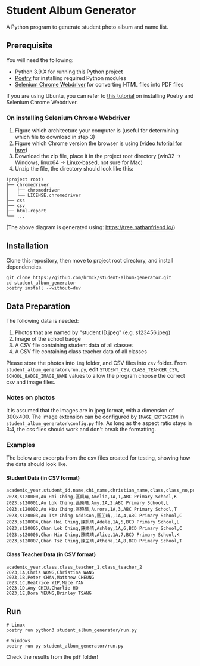 # Student Album Generator
A Python program to generate student photo album and name list.

## Prerequisite

You will need the following:
- Python 3.9.X for running this Python project
- [Poetry](https://python-poetry.org/docs/) for installing required Python modules
- [Selenium Chrome Webdriver](https://chromedriver.chromium.org/downloads) for converting HTML files into PDF files

If you are using Ubuntu, you can refer to [this tutorial](https://cloudbytes.dev/snippets/run-selenium-and-chrome-on-wsl2) on installing Poetry and Selenium Chrome Webdriver.

### On installing Selenium Chrome Webdriver

1. Figure which architecture your computer is (useful for determining which file to download in step 3)
2. Figure which Chrome version the browser is using ([video tutorial for how](https://youtu.be/Xjv1sY630Uc?t=308))
3. Download the zip file, place it in the project root directory (win32 -> Windows, linux64 -> Linux-based, not sure for Mac)
4. Unzip the file, the directory should look like this:
```
(project root)
├── chromedriver
│   ├── chromedriver
│   └── LICENSE.chromedriver
├── css
├── csv
├── html-report
└── ...
```
(The above diagram is generated using: https://tree.nathanfriend.io/)

## Installation

Clone this repository, then move to project root directory, and install dependencies.

```
git clone https://github.com/hrmck/student-album-generator.git
cd student_album_generator
poetry install --without=dev
```
## Data Preparation

The following data is needed:
1. Photos that are named by "student ID.jpeg" (e.g. s123456.jpeg)
2. Image of the school badge
3. A CSV file containing student data of all classes
4. A CSV file containing class teacher data of all classes

Please store the photos into `img` folder, and CSV files into `csv` folder.
From `student_album_generator\run.py`, edit `STUDENT_CSV`, `CLASS_TEAHCER_CSV`, `SCHOOL_BADGE_IMAGE_NAME` values to allow the program choose the correct csv and image files.

### Notes on photos
It is assumed that the images are in jpeg format, with a dimension of 300x400.
The image extension can be configured by `IMAGE_EXTENSION` in `student_album_generator\config.py` file.
As long as the aspect ratio stays in 3:4, the css files should work and don't break the formatting. 

### Examples

The below are excerpts from the csv files created for testing, showing how the data should look like.

#### Student Data (in CSV format)
```csv
academic_year,student_id,name,chi_name,christian_name,class,class_no,primary_school,house
2023,s120000,Au Hoi Ching,區凱晴,Amelia,1A,1,ABC Primary School,K
2023,s120001,Au Lok Ching,區樂晴,Amy,1A,2,ABC Primary School,L
2023,s120002,Au Hiu Ching,區曉晴,Aurora,1A,3,ABC Primary School,T
2023,s120003,Au Tsz Ching Addison,區芷晴,,1A,4,ABC Primary School,C
2023,s120004,Chan Hoi Ching,陳凱晴,Adele,1A,5,BCD Primary School,L
2023,s120005,Chan Lok Ching,陳樂晴,Ashley,1A,6,BCD Primary School,C
2023,s120006,Chan Hiu Ching,陳曉晴,Alice,1A,7,BCD Primary School,K
2023,s120007,Chan Tsz Ching,陳芷晴,Athena,1A,8,BCD Primary School,T
```
#### Class Teacher Data (in CSV format)
```csv
academic_year,class,class_teacher_1,class_teacher_2
2023,1A,Chris WONG,Christina WANG
2023,1B,Peter CHAN,Matthew CHEUNG
2023,1C,Beatrice YIP,Mace YAN
2023,1D,Amy CHIU,Charlie HO
2023,1E,Dora YEUNG,Brinley TSANG
```
## Run

```
# Linux
poetry run python3 student_album_generator/run.py

# Windows
poetry run py student_album_generator/run.py
```

Check the results from the `pdf` folder!
